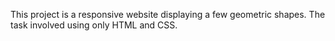 This project is a responsive website displaying a few geometric shapes. The task involved using only HTML and CSS.
